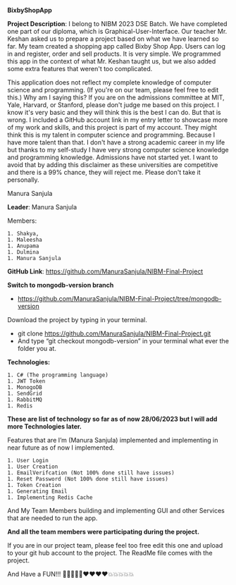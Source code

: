 **BixbyShopApp** 

**Project Description**: I belong to NIBM 2023 DSE Batch. We have completed one part of our diploma, which is Graphical-User-Interface. Our teacher Mr. Keshan asked us to prepare a project based on what we have learned so far. My team created a shopping app called Bixby Shop App. Users can log in and register, order and sell products. It is very simple. We programmed this app in the context of what Mr. Keshan taught us, but we also added some extra features that weren't too complicated.

This application does not reflect my complete knowledge of computer science and programming. (If you're on our team, please feel free to edit this.) Why am I saying this? If you are on the admissions committee at MIT, Yale, Harvard, or Stanford, please don't judge me based on this project. I know it's very basic and they will think this is the best I can do. But that is wrong. I included a GitHub account link in my entry letter to showcase more of my work and skills, and this project is part of my account. They might think this is my talent in computer science and programming. Because I have more talent than that. I don't have a strong academic career in my life but thanks to my self-study I have very strong computer science knowledge and programming knowledge. Admissions have not started yet. I want to avoid that by adding this disclaimer as these universities are competitive and there is a 99% chance, they will reject me. Please don't take it personally.

Manura Sanjula

**Leader**: Manura Sanjula

Members: 

    1. Shakya,
    1. Maleesha
    1. Anupama
    1. Dulmina
    1. Manura Sanjula

**GitHub Link**: <https://github.com/ManuraSanjula/NIBM-Final-Project>

**Switch to mongodb-version branch** 

- <https://github.com/ManuraSanjula/NIBM-Final-Project/tree/mongodb-version>

Download the project by typing in your terminal.

- git clone <https://github.com/ManuraSanjula/NIBM-Final-Project.git>
- And type “git checkout mongodb-version” in your terminal what ever the folder you at.                                                                            

**Technologies:**

    1. C# (The programming language)
    1. JWT Token
    1. MonogoDB
    1. SendGrid
    1. RabbitMQ
    1. Redis

**These are list of technology so far as of now 28/06/2023 but I will add more Technologies later.** 

Features that are I’m (Manura Sanjula) implemented and implementing in near future as of now I implemented. 

    1. User Login
    1. User Creation
    1. EmailVerifcation (Not 100% done still have issues)
    1. Reset Password (Not 100% done still have issues)
    1. Token Creation 
    1. Generating Email 
    1. Implementing Redis Cache

And My Team Members building and implementing GUI and other Services that are needed to run the app.

**And all the team members were participating during the project.**

If you are in our project team, please feel too free edit this one and upload to your git hub account to the project. The ReadMe file comes with the project. 

And Have a FUN!!! 🙂🙂🙂🙂🙂❤️❤️❤️❤️💥💥💥💥💥

